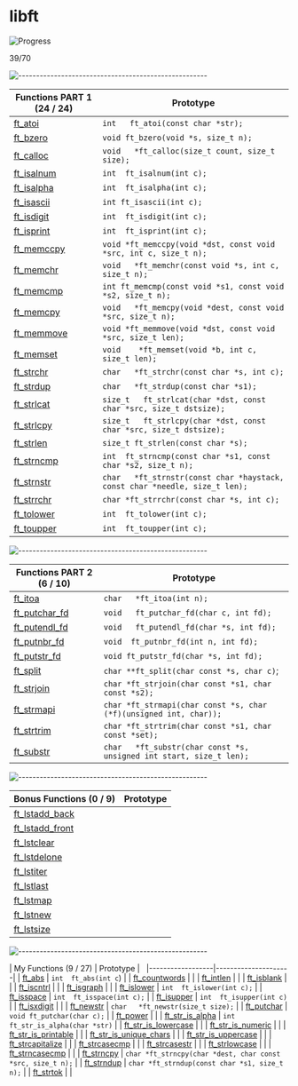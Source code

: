 # libft

![Progress](https://progress-bar.dev/54/?scale=100&width=800&color=babaca&suffix=%)

39/70


![-----------------------------------------------------](https://raw.githubusercontent.com/andreasbm/readme/master/assets/lines/rainbow.png)


| Functions PART 1 (24 / 24)   | Prototype        |
|------------------|---------------------|
| [ft_atoi](src/ft_atoi.c) | `int	ft_atoi(const char *str);` |
|  [ft_bzero](src/ft_bzero.c)   | `void	ft_bzero(void *s, size_t n);` |
|   [ft_calloc](src/ft_calloc.c)  | `void	*ft_calloc(size_t count, size_t size);` |
|   [ft_isalnum](src/ft_isalnum.c)  | `int	ft_isalnum(int c);` |
|   [ft_isalpha](src/ft_isalpha.c)  | `int	ft_isalpha(int c);` |
|  [ft_isascii](src/ft_isascii.c)    | `int	ft_isascii(int c);` |
|    [ft_isdigit](src/ft_isdigit.c) | `int	ft_isdigit(int c);` |
|  [ft_isprint](src/ft_isprint.c)   | `int	ft_isprint(int c);` |
|   [ft_memccpy](src/ft_memccpy.c)  | `void	*ft_memccpy(void *dst, const void *src, int c, size_t n);` |
|  [ft_memchr](src/ft_memchr.c)   | `void	*ft_memchr(const void *s, int c, size_t n);` |
|  [ft_memcmp](src/ft_memcmp.c)   | `int ft_memcmp(const void *s1, const void *s2, size_t n);` |
|   [ft_memcpy](src/ft_memcpy.c)  | `void	*ft_memcpy(void *dest, const void *src, size_t n);` |
|  [ft_memmove](src/ft_memmove.c)   | `void	*ft_memmove(void *dst, const void *src, size_t len);` |
| [ft_memset](src/ft_memset.c)    |`void	*ft_memset(void *b, int c, size_t len);` |
|   [ft_strchr](src/ft_strchr.c)  | `char	*ft_strchr(const char *s, int c);` |
|   [ft_strdup](src/ft_strdup.c)  | `char	*ft_strdup(const char *s1);` |
|   [ft_strlcat](src/ft_strlcat.c)  | `size_t	ft_strlcat(char *dst, const char *src, size_t dstsize);` |
|   [ft_strlcpy](src/ft_strlcpy.c)  | `size_t	ft_strlcpy(char *dst, const char *src, size_t dstsize);` |
|  [ft_strlen](src/ft_strlen.c)   | `size_t	ft_strlen(const char *s);` |
|   [ft_strncmp](src/ft_strncmp.c)  | `int	ft_strncmp(const char *s1, const char *s2, size_t n);` |
|   [ft_strnstr](part1/ft_strnstr.c)  | `char	*ft_strnstr(const char *haystack, const char *needle, size_t len);` |
|   [ft_strrchr](src/ft_strrchr.c)  | `char	*ft_strrchr(const char *s, int c);` |
|   [ft_tolower](src/ft_tolower.c)  | `int	ft_tolower(int c);` |
|   [ft_toupper](src/ft_toupper.c)  | `int	ft_toupper(int c);` |


![-----------------------------------------------------](https://raw.githubusercontent.com/andreasbm/readme/master/assets/lines/rainbow.png)


| Functions PART 2 (6 / 10)    | Prototype        |
|------------------|---------------------|
|   [ft_itoa](src/ft_itoa.c)  | `char	*ft_itoa(int n);` |
|    [ft_putchar_fd](src/ft_putchar_fd.c) | `void	ft_putchar_fd(char c, int fd);` |
|   [ft_putendl_fd](src/ft_putendl_fd.c)  | `void	ft_putendl_fd(char *s, int fd);` |
|   [ft_putnbr_fd](src/ft_putnbr_fd.c) | `void	ft_putnbr_fd(int n, int fd);` |
|   [ft_putstr_fd](src/ft_putstr_fd.c)  | `void	ft_putstr_fd(char *s, int fd);` |
|   [ft_split](src/ft_split.c)  | `char	**ft_split(char const *s, char c)`; |
|   [ft_strjoin](src/ft_strjoin.c)  | `char	*ft_strjoin(char const *s1, char const *s2);` |
|    [ft_strmapi](src/ft_strmapi.c) | `char	*ft_strmapi(char const *s, char (*f)(unsigned int, char));` |
|   [ft_strtrim](src/ft_strtrim.c)  | `char	*ft_strtrim(char const *s1, char const *set);` |
|   [ft_substr](src/ft_substr.c)  | `char	*ft_substr(char const *s, unsigned int start, size_t len);` |


![-----------------------------------------------------](https://raw.githubusercontent.com/andreasbm/readme/master/assets/lines/rainbow.png)


| Bonus Functions (0 / 9)    | Prototype        |
|------------------|---------------------|
|   [ft_lstadd_back](src/ft_lstadd_back.c)  |  |
|   [ft_lstadd_front](src/ft_lstadd_front.c)  |  |
|   [ft_lstclear](src/ft_lstclear.c)  |  |
|   [ft_lstdelone](src/ft_lstdelone.c)  |  |
|   [ft_lstiter](src/ft_lstiter.c)  |  |
|   [ft_lstlast](src/ft_lstlast.c)  |  |
|   [ft_lstmap](src/ft_lstmap.c)  |  |
|   [ft_lstnew](src/ft_lstnew.c)  |  |
|   [ft_lstsize](src/ft_lstsize.c)  |  |


![-----------------------------------------------------](https://raw.githubusercontent.com/andreasbm/readme/master/assets/lines/rainbow.png)


| My Functions (9 / 27)    | Prototype        |    
|------------------|---------------------|
|   [ft_abs](src/ft_abs.c)  | `int	ft_abs(int c`) |
|   [ft_countwords](src/ft_countwords.c)  |  |
|   [ft_intlen](src/ft_intlen.c)  |  |
|   [ft_isblank](src/ft_isblank.c)  |  |
|   [ft_iscntrl](src/ft_iscntrl.c)  |  |
|   [ft_isgraph](src/ft_isgraph.c)  |  |
|   [ft_islower](src/ft_islower.c)  | `int	ft_islower(int c);` |
|   [ft_isspace](src/ft_isspace.c)  | `int	ft_isspace(int c);` |
|   [ft_isupper](src/ft_isupper.c)  | `int	ft_isupper(int c)` |
|   [ft_isxdigit](src/ft_isxdigit.c)  |  |
|   [ft_newstr](src/ft_newstr.c)  | `char	*ft_newstr(size_t size);` |
|   [ft_putchar](src/ft_putchar.c)  | `void	ft_putchar(char c);` |
|   [ft_power](src/ft_power.c)  |  |
|   [ft_str_is_alpha](src/ft_str_is_alpha.c)  | `int	ft_str_is_alpha(char *str)` |
|   [ft_str_is_lowercase](src/ft_str_is_lowercase.c)  |  |
|   [ft_str_is_numeric](src/ft_str_is_numeric.c)  |  |
|   [ft_str_is_printable](src/ft_str_is_printable.c)  |  |
|   [ft_str_is_unique_chars](src/ft_str_is_unique_chars.c)  |  |
|   [ft_str_is_uppercase](src/ft_str_is_uppercase.c)  |  |
|   [ft_strcapitalize](src/ft_strcapitalize.c)  |  |
|   [ft_strcasecmp](src/ft_strcasecmp.c)  |  |
|   [ft_strcasestr](src/ft_strcasestr.c)  |  |
|   [ft_strlowcase](src/ft_strlowcase.c)  |  |
|   [ft_strncasecmp](src/ft_strncasecmp.c)  |  |
|   [ft_strncpy](src/ft_strncpy.c)  | `char	*ft_strncpy(char *dest, char const *src, size_t n);` |
|   [ft_strndup](src/ft_strndup.c)  | `char	*ft_strndup(const char *s1, size_t n);` |
|   [ft_strtok](src/ft_strtok.c)  |  |

